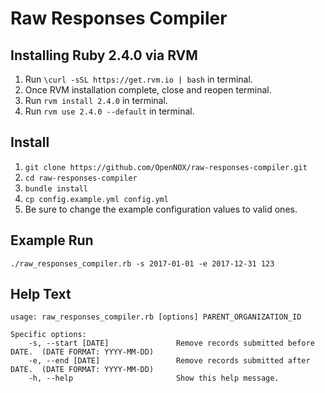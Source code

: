 # Raw Responses Compiler

## Installing Ruby 2.4.0 via RVM

1. Run `\curl -sSL https://get.rvm.io | bash` in terminal.
2. Once RVM installation complete, close and reopen terminal.
3. Run `rvm install 2.4.0` in terminal.
4. Run `rvm use 2.4.0 --default` in terminal.

## Install

1. `git clone https://github.com/OpenNOX/raw-responses-compiler.git`
2. `cd raw-responses-compiler`
3. `bundle install`
4. `cp config.example.yml config.yml`
5. Be sure to change the example configuration values to valid ones.

## Example Run

`./raw_responses_compiler.rb -s 2017-01-01 -e 2017-12-31 123`

## Help Text

```
usage: raw_responses_compiler.rb [options] PARENT_ORGANIZATION_ID

Specific options:
    -s, --start [DATE]               Remove records submitted before DATE.  (DATE FORMAT: YYYY-MM-DD)
    -e, --end [DATE]                 Remove records submitted after DATE.  (DATE FORMAT: YYYY-MM-DD)
    -h, --help                       Show this help message.
```
